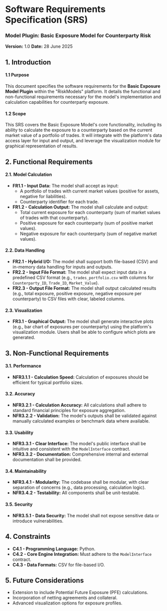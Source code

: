 # Software Requirements Specification (SRS)
### Model Plugin: Basic Exposure Model for Counterparty Risk
**Version:** 1.0
**Date:** 28 June 2025

## 1. Introduction

#### 1.1 Purpose
This document specifies the software requirements for the **Basic Exposure Model Plugin** within the "RiskModels" platform. It details the functional and non-functional requirements necessary for the model's implementation and calculation capabilities for counterparty exposure.

#### 1.2 Scope
This SRS covers the Basic Exposure Model's core functionality, including its ability to calculate the exposure to a counterparty based on the current market value of a portfolio of trades. It will integrate with the platform's data access layer for input and output, and leverage the visualization module for graphical representation of results.

## 2. Functional Requirements

#### 2.1. Model Calculation
*   **FR1.1 - Input Data:** The model shall accept as input:
    *   A portfolio of trades with current market values (positive for assets, negative for liabilities).
    *   Counterparty identifier for each trade.
*   **FR1.2 - Calculation Output:** The model shall calculate and output:
    *   Total current exposure for each counterparty (sum of market values of trades with that counterparty).
    *   Positive exposure for each counterparty (sum of positive market values).
    *   Negative exposure for each counterparty (sum of negative market values).

#### 2.2. Data Handling
*   **FR2.1 - Hybrid I/O:** The model shall support both file-based (CSV) and in-memory data handling for inputs and outputs.
*   **FR2.2 - Input File Format:** The model shall expect input data in a predefined CSV format (e.g., `trades_portfolio.csv` with columns for `Counterparty_ID`, `Trade_ID`, `Market_Value`).
*   **FR2.3 - Output File Format:** The model shall output calculated results (e.g., total exposure, positive exposure, negative exposure per counterparty) to CSV files with clear, labeled columns.

#### 2.3. Visualization
*   **FR3.1 - Graphical Output:** The model shall generate interactive plots (e.g., bar chart of exposures per counterparty) using the platform's visualization module. Users shall be able to configure which plots are generated.

## 3. Non-Functional Requirements

#### 3.1. Performance
*   **NFR3.1.1 - Calculation Speed:** Calculation of exposures should be efficient for typical portfolio sizes.

#### 3.2. Accuracy
*   **NFR3.2.1 - Calculation Accuracy:** All calculations shall adhere to standard financial principles for exposure aggregation.
*   **NFR3.2.2 - Validation:** The model's outputs shall be validated against manually calculated examples or benchmark data where available.

#### 3.3. Usability
*   **NFR3.3.1 - Clear Interface:** The model's public interface shall be intuitive and consistent with the `ModelInterface` contract.
*   **NFR3.3.2 - Documentation:** Comprehensive internal and external documentation shall be provided.

#### 3.4. Maintainability
*   **NFR3.4.1 - Modularity:** The codebase shall be modular, with clear separation of concerns (e.g., data processing, calculation logic).
*   **NFR3.4.2 - Testability:** All components shall be unit-testable.

#### 3.5. Security
*   **NFR3.5.1 - Data Security:** The model shall not expose sensitive data or introduce vulnerabilities.

## 4. Constraints

*   **C4.1 - Programming Language:** Python.
*   **C4.2 - Core Engine Integration:** Must adhere to the `ModelInterface` contract.
*   **C4.3 - Data Formats:** CSV for file-based I/O.

## 5. Future Considerations

*   Extension to include Potential Future Exposure (PFE) calculations.
*   Incorporation of netting agreements and collateral.
*   Advanced visualization options for exposure profiles.
